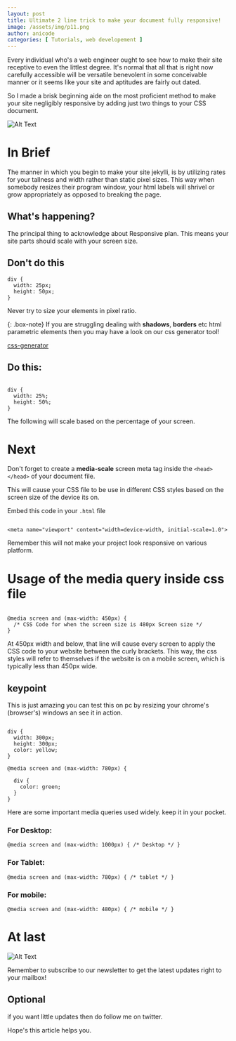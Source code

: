 ```yaml
---
layout: post
title: Ultimate 2 line trick to make your document fully responsive!
image: /assets/img/p11.png
author: anicode
categories: [ Tutorials, web developement ]
---
```


Every individual who's a web engineer ought to see how to make their site receptive to even the littlest degree. It's normal that all that is right now carefully accessible will be versatile benevolent in some conceivable manner or it seems like your site and aptitudes are fairly out dated. 


So I made a brisk beginning aide on the most proficient method to make your site negligibly responsive by adding just two things to your CSS document.

![Alt Text](https://dev-to-uploads.s3.amazonaws.com/i/fxgk30aprhpq7qn6439g.jpg)

# In Brief

The manner in which you begin to make your site jekylli, is by utilizing rates for your tallness and width rather than static pixel sizes. This way when somebody resizes their program window, your html labels will shrivel or grow appropriately as opposed to breaking the page. 


## What's happening?

The principal thing to acknowledge about Responsive plan. This means your site parts should scale with your screen size.


## Don't do this

```
div {
  width: 25px;
  height: 50px;
}

```

Never try to size your elements in pixel ratio.

{: .box-note}
If you are struggling dealing with **shadows**, **borders** etc html parametric elements then you may have a look on our css generator tool!

[css-generator](http://anicode.in/CSS-Generator)


## Do this:


```

div {
  width: 25%;
  height: 50%;
}

```


The following will scale based on the percentage of your screen.

# Next

Don't forget to create a **media-scale** screen meta tag inside the ```<head></head>``` of your document file.

This will cause your CSS file to be use in  different CSS styles based on the screen size of the device its on.

Embed this code in your ```.html``` file

```

<meta name="viewport" content="width=device-width, initial-scale=1.0">

```


Remember this will not make your project look responsive on various platform.

# Usage of the media query inside css file




```

@media screen and (max-width: 450px) { 
  /* CSS Code for when the screen size is 480px Screen size */
}

```

At 450px width and below, that line will cause every screen to apply the CSS code to your website between the curly brackets. This way, the css styles will refer to themselves if the website is on a mobile screen, which is typically less than 450px wide.


## keypoint

This is just amazing you can test this on pc by resizing your chrome's (browser's) windows an see it in action.


```

div {
  width: 300px;
  height: 300px;
  color: yellow;
}

@media screen and (max-width: 780px) {
 
  div {
    color: green;
  }
}

```

Here are some important media queries used widely.
keep it in your pocket.

### For Desktop:



```
@media screen and (max-width: 1000px) { /* Desktop */ }

```

### For Tablet:

```
@media screen and (max-width: 780px) { /* tablet */ }

```

### For mobile:


```
@media screen and (max-width: 480px) { /* mobile */ }

```

# At last

![Alt Text](https://dev-to-uploads.s3.amazonaws.com/i/wu5hiruds40w1dex1s58.gif)


Remember to subscribe to our newsletter to get the latest updates right to your mailbox!

## Optional

if you want little updates then do follow me on twitter.

Hope's this article helps you.
